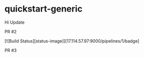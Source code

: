 # quickstart-generic

Hi
Update

PR #2

[![Build Status][status-image]][17.114.57.97:9000/pipelines/1/badge]

PR #3
